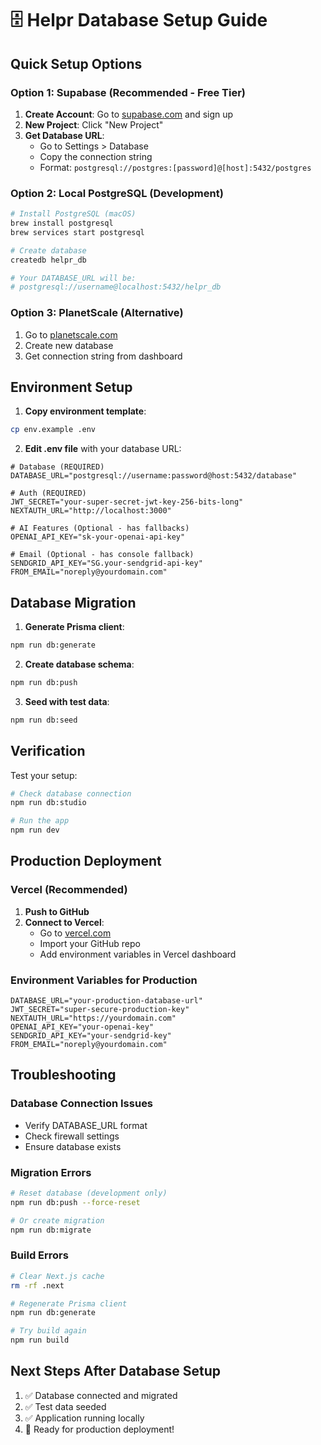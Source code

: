 # 🗄️ Helpr Database Setup Guide

## Quick Setup Options

### Option 1: Supabase (Recommended - Free Tier)
1. **Create Account**: Go to [supabase.com](https://supabase.com) and sign up
2. **New Project**: Click "New Project"
3. **Get Database URL**: 
   - Go to Settings > Database
   - Copy the connection string
   - Format: `postgresql://postgres:[password]@[host]:5432/postgres`

### Option 2: Local PostgreSQL (Development)
```bash
# Install PostgreSQL (macOS)
brew install postgresql
brew services start postgresql

# Create database
createdb helpr_db

# Your DATABASE_URL will be:
# postgresql://username@localhost:5432/helpr_db
```

### Option 3: PlanetScale (Alternative)
1. Go to [planetscale.com](https://planetscale.com)
2. Create new database
3. Get connection string from dashboard

## Environment Setup

1. **Copy environment template**:
```bash
cp env.example .env
```

2. **Edit .env file** with your database URL:
```env
# Database (REQUIRED)
DATABASE_URL="postgresql://username:password@host:5432/database"

# Auth (REQUIRED)
JWT_SECRET="your-super-secret-jwt-key-256-bits-long"
NEXTAUTH_URL="http://localhost:3000"

# AI Features (Optional - has fallbacks)
OPENAI_API_KEY="sk-your-openai-api-key"

# Email (Optional - has console fallback)
SENDGRID_API_KEY="SG.your-sendgrid-api-key"
FROM_EMAIL="noreply@yourdomain.com"
```

## Database Migration

1. **Generate Prisma client**:
```bash
npm run db:generate
```

2. **Create database schema**:
```bash
npm run db:push
```

3. **Seed with test data**:
```bash
npm run db:seed
```

## Verification

Test your setup:
```bash
# Check database connection
npm run db:studio

# Run the app
npm run dev
```

## Production Deployment

### Vercel (Recommended)
1. **Push to GitHub**
2. **Connect to Vercel**:
   - Go to [vercel.com](https://vercel.com)
   - Import your GitHub repo
   - Add environment variables in Vercel dashboard

### Environment Variables for Production
```env
DATABASE_URL="your-production-database-url"
JWT_SECRET="super-secure-production-key"
NEXTAUTH_URL="https://yourdomain.com"
OPENAI_API_KEY="your-openai-key"
SENDGRID_API_KEY="your-sendgrid-key"
FROM_EMAIL="noreply@yourdomain.com"
```

## Troubleshooting

### Database Connection Issues
- Verify DATABASE_URL format
- Check firewall settings
- Ensure database exists

### Migration Errors
```bash
# Reset database (development only)
npm run db:push --force-reset

# Or create migration
npm run db:migrate
```

### Build Errors
```bash
# Clear Next.js cache
rm -rf .next

# Regenerate Prisma client
npm run db:generate

# Try build again
npm run build
```

## Next Steps After Database Setup
1. ✅ Database connected and migrated
2. ✅ Test data seeded
3. ✅ Application running locally
4. 🚀 Ready for production deployment!
